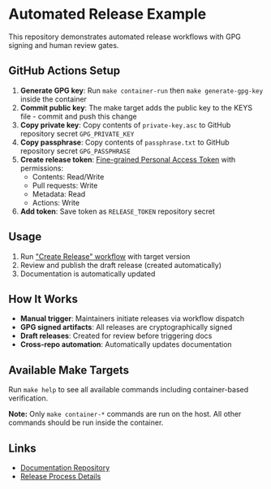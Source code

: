 # Automated Release Example

This repository demonstrates automated release workflows with GPG signing and human review gates.

## GitHub Actions Setup

1. **Generate GPG key**: Run `make container-run` then `make generate-gpg-key` inside the container
2. **Commit public key**: The make target adds the public key to the KEYS file - commit and push this change
3. **Copy private key**: Copy contents of `private-key.asc` to GitHub repository secret `GPG_PRIVATE_KEY`
4. **Copy passphrase**: Copy contents of `passphrase.txt` to GitHub repository secret `GPG_PASSPHRASE`
5. **Create release token**: [Fine-grained Personal Access Token](https://github.com/settings/personal-access-tokens/new) with permissions:
   - Contents: Read/Write
   - Pull requests: Write
   - Metadata: Read
   - Actions: Write
6. **Add token**: Save token as `RELEASE_TOKEN` repository secret

## Usage

1. Run ["Create Release" workflow](https://github.com/scottrigby/example-actions-autorelease-source/actions/workflows/release.yml) with target version
2. Review and publish the draft release (created automatically)
3. Documentation is automatically updated

## How It Works

- **Manual trigger**: Maintainers initiate releases via workflow dispatch
- **GPG signed artifacts**: All releases are cryptographically signed
- **Draft releases**: Created for review before triggering docs
- **Cross-repo automation**: Automatically updates documentation

## Available Make Targets

Run `make help` to see all available commands including container-based verification.

**Note:** Only `make container-*` commands are run on the host. All other commands should be run inside the container.

## Links

- [Documentation Repository](https://github.com/scottrigby/example-actions-autorelease-docs)
- [Release Process Details](https://github.com/scottrigby/example-actions-autorelease-docs/blob/main/docs/release-process.md)
